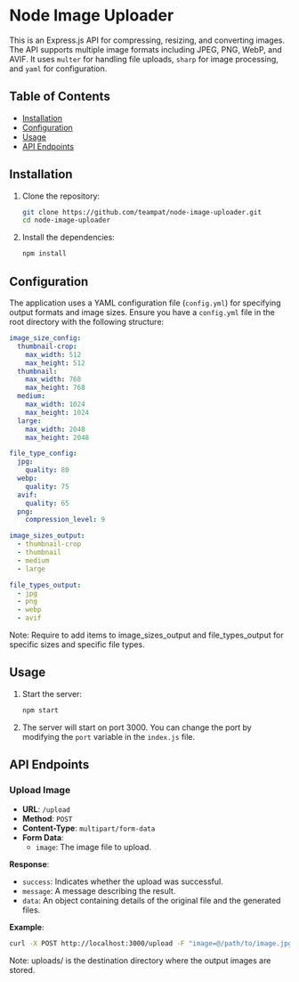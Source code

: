 # Node Image Uploader

This is an Express.js API for compressing, resizing, and converting images. The API supports multiple image formats including JPEG, PNG, WebP, and AVIF. It uses `multer` for handling file uploads, `sharp` for image processing, and `yaml` for configuration.

## Table of Contents

- [Installation](#installation)
- [Configuration](#configuration)
- [Usage](#usage)
- [API Endpoints](#api-endpoints)

## Installation

1. Clone the repository:
    ```bash
    git clone https://github.com/teampat/node-image-uploader.git
    cd node-image-uploader
    ```

2. Install the dependencies:
    ```bash
    npm install
    ```

## Configuration

The application uses a YAML configuration file (`config.yml`) for specifying output formats and image sizes. Ensure you have a `config.yml` file in the root directory with the following structure:

```yaml
image_size_config:
  thumbnail-crop:
    max_width: 512
    max_height: 512
  thumbnail:
    max_width: 768
    max_height: 768
  medium:
    max_width: 1024
    max_height: 1024
  large: 
    max_width: 2048
    max_height: 2048

file_type_config:
  jpg: 
    quality: 80
  webp: 
    quality: 75
  avif: 
    quality: 65
  png:
    compression_level: 9

image_sizes_output:
  - thumbnail-crop
  - thumbnail
  - medium
  - large

file_types_output:
  - jpg
  - png
  - webp
  - avif
```
Note: Require to add items to image_sizes_output and file_types_output for specific sizes and specific file types.

## Usage

1. Start the server:
    ```bash
    npm start
    ```

2. The server will start on port 3000. You can change the port by modifying the `port` variable in the `index.js` file.

## API Endpoints

### Upload Image

- **URL**: `/upload`
- **Method**: `POST`
- **Content-Type**: `multipart/form-data`
- **Form Data**:
  - `image`: The image file to upload.

**Response**:
- `success`: Indicates whether the upload was successful.
- `message`: A message describing the result.
- `data`: An object containing details of the original file and the generated files.

**Example**:

```bash
curl -X POST http://localhost:3000/upload -F "image=@/path/to/image.jpg"
```
Note: uploads/ is the destination directory where the output images are stored.
